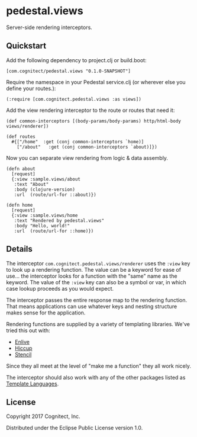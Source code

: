 # pedestal.views

Server-side rendering interceptors.

## Quickstart

Add the following dependency to project.clj or build.boot:

    [com.cognitect/pedestal.views "0.1.0-SNAPSHOT"]

Require the namespace in your Pedestal service.clj (or wherever else
you define your routes.):

    (:require [com.cognitect.pedestal.views :as views])

Add the view rendering interceptor to the route or routes that need
it:

    (def common-interceptors [(body-params/body-params) http/html-body views/renderer])

    (def routes
      #{["/home"  :get (conj common-interceptors `home)]
        ["/about"   :get (conj common-interceptors `about)]})

Now you can separate view rendering from logic & data assembly.

    (defn about
      [request]
      {:view :sample.views/about
       :text "About"
       :body (clojure-version)
       :url  (route/url-for ::about)})

    (defn home
      [request]
      {:view :sample.views/home
       :text "Rendered by pedestal.views"
       :body "Hello, world!"
       :url  (route/url-for ::home)})

## Details

The interceptor `com.cognitect.pedestal.views/renderer` uses the
`:view` key to look up a rendering function. The value can be a
keyword for ease of use... the interceptor looks for a function with
the "same" name as the keyword. The value of the `:view` key can also
be a symbol or var, in which case lookup proceeds as you would
expect.

The interceptor passes the entire response map to the rendering
function. That means applications can use whatever keys and nesting
structure makes sense for the application.

Rendering functions are supplied by a variety of templating
libraries. We've tried this out with:

- [Enlive](https://github.com/cgrand/enlive)
- [Hiccup](https://github.com/weavejester/hiccup)
- [Stencil](https://github.com/davidsantiago/stencil)

Since they all meet at the level of "make me a function" they all work
nicely.

The interceptor should also work with any of the other packages listed
as [Template Languages](https://www.clojure-toolbox.com).

## License

Copyright 2017 Cognitect, Inc.

Distributed under the Eclipse Public License version 1.0.
